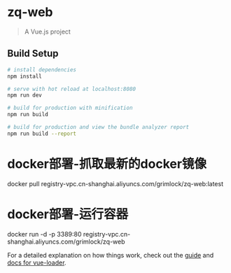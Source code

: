 # zq-web

> A Vue.js project

## Build Setup

``` bash
# install dependencies
npm install

# serve with hot reload at localhost:8080
npm run dev

# build for production with minification
npm run build

# build for production and view the bundle analyzer report
npm run build --report
```
# docker部署-抓取最新的docker镜像
docker pull registry-vpc.cn-shanghai.aliyuncs.com/grimlock/zq-web:latest

# docker部署-运行容器
docker run -d -p 3389:80 registry-vpc.cn-shanghai.aliyuncs.com/grimlock/zq-web

For a detailed explanation on how things work, check out the [guide](http://vuejs-templates.github.io/webpack/) and [docs for vue-loader](http://vuejs.github.io/vue-loader).




